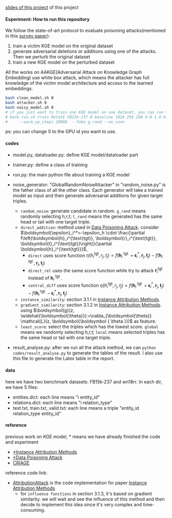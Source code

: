 [slides of this project](https://docs.google.com/presentation/d/1d2ZpMLqegKAl38LpqCNYHOwZKrT2CqpEfIb9Q5LtMVk/edit#slide=id.gf1a30cd743_2_69) of this project

#### Experiment: How to run this repository

We follow the state-of-art protocol to evaluate poisoning attacks(mentioned in this [survey paper](https://www.semanticscholar.org/paper/Adversarial-Attacks-and-Defenses-in-Images%2C-Graphs-Xu-Ma/6ad5f1d88534715051c6aba7436d60bdf65337e8)):
1. train a victim KGE model on the original dataset
2. generate adversarial deletions or additions using one of the attacks. Then we perturb the original dataset
3. train a new KGE model on the perturbed dataset

All the works on AAKGE(Adversarial Attack on Knowledge Graph Embedding) use white box attack, which means the attacker has full knowledge of the victim model architecture and access to the learned embeddings.

```bash
bash clean_model.sh 0 
bash attacker.sh 0	
bash noisy_model.sh 0
# if you just want to train one KGE model on one dataset, you can run the following command
# bash run.sh train RotatE FB15k-237 0 baseline 1024 256 200 9.0 1.0 0.0005 50000 16 -de \
#     --warm_up_steps 20000  --fake g_rand --no_save
```

ps: you can change 0 to the GPU id you want to use.

#### codes

- model.py, dataloader.py: define KGE model/dataloader part
- trainer.py: define a class of training
- run.py: the main python file about training a KGE model

- noise_generator: "GlobalRandomNoiseAttacker" in "random_noise.py" is the father class of all the other class. Each generator will take a trained model as input and then generate adversarial additions for given target triples.
    - `random_noise`: generate candidate in random. `g_rand` means randomly selecting h,r,t; `l_rand` means the generated has the same head or tail with one target triple.
    - `direct_addition`: method used in [Data Poisoning Attack](https://cse.buffalo.edu/~lusu/papers/IJCAI2019Hengtong.pdf). consider $\boldsymbol{\epsilon}_i^*=-\epsilon_h \cdot \frac{\partial f\left(\boldsymbol{h}_i^{\text{tgt}}, \boldsymbol{r}_i^{\text{tgt}}, \boldsymbol{t}_i^{\text{tgt}}\right)}{\partial \boldsymbol{h}_i^{\text{tgt}}}$, 
        - `direct` uses score function $\eta\left(h_i^{\text{tgt}}, r_j, t_j\right)=  f\left(\boldsymbol{h}_i^{\text { tgt }}+\boldsymbol{\epsilon}_i^*, \boldsymbol{r}_j, \boldsymbol{t}_j\right) - f\left(\boldsymbol{h}_i^{ \text { tgt }}, \boldsymbol{r}_j, \boldsymbol{t}_j\right)$
        - `direct_rel` uses the same score function while try to attack $\boldsymbol{r}_i^{\text {tgt }}$ instead of $\boldsymbol{h}_i^{\text { tgt }}$.
        - `central_diff`  uses score function $\eta\left(h_i^{\text{tgt}}, r_j, t_j\right)=  f\left(\boldsymbol{h}_i^{\text { tgt }}+\boldsymbol{\epsilon}_i^*, \boldsymbol{r}_j, \boldsymbol{t}_j\right) - f\left(\boldsymbol{h}_i^{ \text { tgt }}-\boldsymbol{\epsilon}_i^*, \boldsymbol{r}_j, \boldsymbol{t}_j\right)$
    - `instance_similarity`: section 3.1.1 in [Instance Attribution Methods](https://aclanthology.org/2021.emnlp-main.648.pdf). 
    - `gradient_similarity`: section 3.1.2 in [Instance Attribution Methods](https://aclanthology.org/2021.emnlp-main.648.pdf). using $\boldsymbol{g}(z, \widehat{\boldsymbol{\theta}}):=\nabla_{\boldsymbol{\theta}} \mathcal{L}(z, \boldsymbol{\boldsymbol { \theta }})$ as feature.
    - `least_score`: select the triples which has the lowest score. `global` means we randomly selecting h,r,t; `local` means selected triples has the same head or tail with one target triple.


- result_analyse.py: after we run all the attack method, we can `python codes/result_analyse.py` to generate the tables of the result. I also use this file to generate the Latex table in the report.


#### data
here we have two benchmark datasets: FB15k-237 and wn18rr.
In each dir, we have 5 files:
- entities.dict: each line means "i entity_id"
- relations.dict: each line means "i relation_type"
- test.txt, train.txt, valid.txt: each line means a triple "entity_id relation_type entity_id"

#### reference

previous work on KGE model, * means we have already finished the code and experiment
- [\*Instance Attribution Methods](https://aclanthology.org/2021.emnlp-main.648.pdf)
- [\*Data Poisoning Attack](https://cse.buffalo.edu/~lusu/papers/IJCAI2019Hengtong.pdf)
- [CRIAGE](https://arxiv.org/pdf/1905.00563.pdf)

reference code link:
- [AttributionAttack](https://github.com/PeruBhardwaj/AttributionAttack) is the code implementation for paper [Instance Attribution Methods](https://aclanthology.org/2021.emnlp-main.648.pdf)
    - for `influence functions` in section 3.1.3, it's based on gradient similarity. we will wait and see the influence of this method and then decide to implement this idea since it's very complex and time-consuming.
